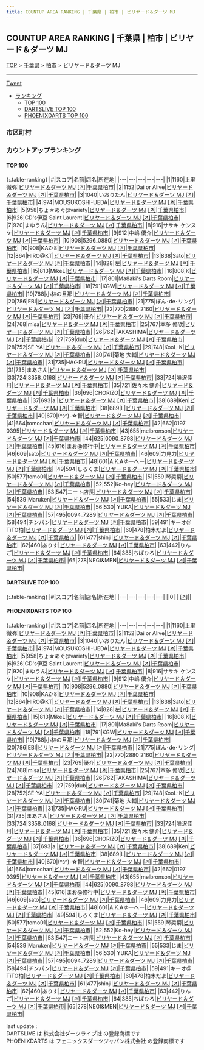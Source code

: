 ```yaml
---
title: COUNTUP AREA RANKING | 千葉県 | 柏市 | ビリヤード＆ダーツ MJ
---
```

## COUNTUP AREA RANKING | 千葉県 | 柏市 | ビリヤード＆ダーツ MJ

[TOP](/darts/rank/) > [千葉県](/darts/rank/千葉県/) > [柏市](/darts/rank/千葉県/柏市/) > ビリヤード＆ダーツ MJ

___

<a href="https://twitter.com/share?ref_src=twsrc%5Etfw" data-text="COUNTUP AREA RANKING | 千葉県柏市ビリヤード＆ダーツ MJ" class="twitter-share-button" data-hashtags="DARTSLIVE,PHOENIXDARTS,darts,ダーツ" data-show-count="false">Tweet</a>

* [ランキング](#カウントアップランキング)
    * [TOP 100](#top-100)
    * [DARTSLIVE TOP 100](#dartslive-top-100)
    * [PHOENIXDARTS TOP 100](#phoenixdarts-top-100)

### 市区町村

<ul>

</ul>

### カウントアップランキング

#### TOP 100



{:.table-ranking}
|#|スコア|名前|店名|所在地|
|---|---|---|---|---|
|1|1160|<span class="rank-name-pd"><span class="pro-icon-pd"></span>上里 徹弥</span>|<a href="/darts/rank/shops/8937.html">ビリヤード＆ダーツ MJ</a> <a href="https://vs.phoenixdarts.com/jp/shop/shopDetailInfo/s_8937?s_seq=8937">[↗]</a>|<a href="/darts/rank/千葉県/柏市">千葉県柏市</a>|
|2|1152|<span class="rank-name-pd">Dai or Alive</span>|<a href="/darts/rank/shops/8937.html">ビリヤード＆ダーツ MJ</a> <a href="https://vs.phoenixdarts.com/jp/shop/shopDetailInfo/s_8937?s_seq=8937">[↗]</a>|<a href="/darts/rank/千葉県/柏市">千葉県柏市</a>|
|3|1040|<span class="rank-name-pd">いおりたん</span>|<a href="/darts/rank/shops/8937.html">ビリヤード＆ダーツ MJ</a> <a href="https://vs.phoenixdarts.com/jp/shop/shopDetailInfo/s_8937?s_seq=8937">[↗]</a>|<a href="/darts/rank/千葉県/柏市">千葉県柏市</a>|
|4|974|<span class="rank-name-pd">MOUSUKOSHI-UEDA</span>|<a href="/darts/rank/shops/8937.html">ビリヤード＆ダーツ MJ</a> <a href="https://vs.phoenixdarts.com/jp/shop/shopDetailInfo/s_8937?s_seq=8937">[↗]</a>|<a href="/darts/rank/千葉県/柏市">千葉県柏市</a>|
|5|958|<span class="rank-name-pd">ちょ☆めぐ@variety</span>|<a href="/darts/rank/shops/8937.html">ビリヤード＆ダーツ MJ</a> <a href="https://vs.phoenixdarts.com/jp/shop/shopDetailInfo/s_8937?s_seq=8937">[↗]</a>|<a href="/darts/rank/千葉県/柏市">千葉県柏市</a>|
|6|926|<span class="rank-name-pd">CD&#x27;s伊豆 Saint Laurent</span>|<a href="/darts/rank/shops/8937.html">ビリヤード＆ダーツ MJ</a> <a href="https://vs.phoenixdarts.com/jp/shop/shopDetailInfo/s_8937?s_seq=8937">[↗]</a>|<a href="/darts/rank/千葉県/柏市">千葉県柏市</a>|
|7|920|<span class="rank-name-pd">まゆうん</span>|<a href="/darts/rank/shops/8937.html">ビリヤード＆ダーツ MJ</a> <a href="https://vs.phoenixdarts.com/jp/shop/shopDetailInfo/s_8937?s_seq=8937">[↗]</a>|<a href="/darts/rank/千葉県/柏市">千葉県柏市</a>|
|8|916|<span class="rank-name-pd">ササキ ケンスケ</span>|<a href="/darts/rank/shops/8937.html">ビリヤード＆ダーツ MJ</a> <a href="https://vs.phoenixdarts.com/jp/shop/shopDetailInfo/s_8937?s_seq=8937">[↗]</a>|<a href="/darts/rank/千葉県/柏市">千葉県柏市</a>|
|9|912|<span class="rank-name-pd"><span class="pro-icon-pd"></span>中嶋 優介</span>|<a href="/darts/rank/shops/8937.html">ビリヤード＆ダーツ MJ</a> <a href="https://vs.phoenixdarts.com/jp/shop/shopDetailInfo/s_8937?s_seq=8937">[↗]</a>|<a href="/darts/rank/千葉県/柏市">千葉県柏市</a>|
|10|908|<span class="rank-name-pd">5296_0880</span>|<a href="/darts/rank/shops/8937.html">ビリヤード＆ダーツ MJ</a> <a href="https://vs.phoenixdarts.com/jp/shop/shopDetailInfo/s_8937?s_seq=8937">[↗]</a>|<a href="/darts/rank/千葉県/柏市">千葉県柏市</a>|
|10|908|<span class="rank-name-pd">KAZ-8</span>|<a href="/darts/rank/shops/8937.html">ビリヤード＆ダーツ MJ</a> <a href="https://vs.phoenixdarts.com/jp/shop/shopDetailInfo/s_8937?s_seq=8937">[↗]</a>|<a href="/darts/rank/千葉県/柏市">千葉県柏市</a>|
|12|864|<span class="rank-name-pd">HIRO@KT</span>|<a href="/darts/rank/shops/8937.html">ビリヤード＆ダーツ MJ</a> <a href="https://vs.phoenixdarts.com/jp/shop/shopDetailInfo/s_8937?s_seq=8937">[↗]</a>|<a href="/darts/rank/千葉県/柏市">千葉県柏市</a>|
|13|838|<span class="rank-name-pd">Sato</span>|<a href="/darts/rank/shops/8937.html">ビリヤード＆ダーツ MJ</a> <a href="https://vs.phoenixdarts.com/jp/shop/shopDetailInfo/s_8937?s_seq=8937">[↗]</a>|<a href="/darts/rank/千葉県/柏市">千葉県柏市</a>|
|14|828|<span class="rank-name-pd">左</span>|<a href="/darts/rank/shops/8937.html">ビリヤード＆ダーツ MJ</a> <a href="https://vs.phoenixdarts.com/jp/shop/shopDetailInfo/s_8937?s_seq=8937">[↗]</a>|<a href="/darts/rank/千葉県/柏市">千葉県柏市</a>|
|15|813|<span class="rank-name-pd">MikeL</span>|<a href="/darts/rank/shops/8937.html">ビリヤード＆ダーツ MJ</a> <a href="https://vs.phoenixdarts.com/jp/shop/shopDetailInfo/s_8937?s_seq=8937">[↗]</a>|<a href="/darts/rank/千葉県/柏市">千葉県柏市</a>|
|16|808|<span class="rank-name-pd">K</span>|<a href="/darts/rank/shops/8937.html">ビリヤード＆ダーツ MJ</a> <a href="https://vs.phoenixdarts.com/jp/shop/shopDetailInfo/s_8937?s_seq=8937">[↗]</a>|<a href="/darts/rank/千葉県/柏市">千葉県柏市</a>|
|17|801|<span class="rank-name-pd">Ma8aki&#x27;s Darts Room</span>|<a href="/darts/rank/shops/8937.html">ビリヤード＆ダーツ MJ</a> <a href="https://vs.phoenixdarts.com/jp/shop/shopDetailInfo/s_8937?s_seq=8937">[↗]</a>|<a href="/darts/rank/千葉県/柏市">千葉県柏市</a>|
|18|791|<span class="rank-name-pd">KGW</span>|<a href="/darts/rank/shops/8937.html">ビリヤード＆ダーツ MJ</a> <a href="https://vs.phoenixdarts.com/jp/shop/shopDetailInfo/s_8937?s_seq=8937">[↗]</a>|<a href="/darts/rank/千葉県/柏市">千葉県柏市</a>|
|19|788|<span class="rank-name-pd">小林の旦那</span>|<a href="/darts/rank/shops/8937.html">ビリヤード＆ダーツ MJ</a> <a href="https://vs.phoenixdarts.com/jp/shop/shopDetailInfo/s_8937?s_seq=8937">[↗]</a>|<a href="/darts/rank/千葉県/柏市">千葉県柏市</a>|
|20|786|<span class="rank-name-pd">EBI</span>|<a href="/darts/rank/shops/8937.html">ビリヤード＆ダーツ MJ</a> <a href="https://vs.phoenixdarts.com/jp/shop/shopDetailInfo/s_8937?s_seq=8937">[↗]</a>|<a href="/darts/rank/千葉県/柏市">千葉県柏市</a>|
|21|775|<span class="rank-name-pd">ぽん･de･リング</span>|<a href="/darts/rank/shops/8937.html">ビリヤード＆ダーツ MJ</a> <a href="https://vs.phoenixdarts.com/jp/shop/shopDetailInfo/s_8937?s_seq=8937">[↗]</a>|<a href="/darts/rank/千葉県/柏市">千葉県柏市</a>|
|22|770|<span class="rank-name-pd">2880 2160</span>|<a href="/darts/rank/shops/8937.html">ビリヤード＆ダーツ MJ</a> <a href="https://vs.phoenixdarts.com/jp/shop/shopDetailInfo/s_8937?s_seq=8937">[↗]</a>|<a href="/darts/rank/千葉県/柏市">千葉県柏市</a>|
|23|769|<span class="rank-name-pd">優介</span>|<a href="/darts/rank/shops/8937.html">ビリヤード＆ダーツ MJ</a> <a href="https://vs.phoenixdarts.com/jp/shop/shopDetailInfo/s_8937?s_seq=8937">[↗]</a>|<a href="/darts/rank/千葉県/柏市">千葉県柏市</a>|
|24|768|<span class="rank-name-pd">misa</span>|<a href="/darts/rank/shops/8937.html">ビリヤード＆ダーツ MJ</a> <a href="https://vs.phoenixdarts.com/jp/shop/shopDetailInfo/s_8937?s_seq=8937">[↗]</a>|<a href="/darts/rank/千葉県/柏市">千葉県柏市</a>|
|25|767|<span class="rank-name-pd"><span class="pro-icon-pd"></span>本多 修欣</span>|<a href="/darts/rank/shops/8937.html">ビリヤード＆ダーツ MJ</a> <a href="https://vs.phoenixdarts.com/jp/shop/shopDetailInfo/s_8937?s_seq=8937">[↗]</a>|<a href="/darts/rank/千葉県/柏市">千葉県柏市</a>|
|26|762|<span class="rank-name-pd">TAKASHIMA</span>|<a href="/darts/rank/shops/8937.html">ビリヤード＆ダーツ MJ</a> <a href="https://vs.phoenixdarts.com/jp/shop/shopDetailInfo/s_8937?s_seq=8937">[↗]</a>|<a href="/darts/rank/千葉県/柏市">千葉県柏市</a>|
|27|759|<span class="rank-name-pd">dub</span>|<a href="/darts/rank/shops/8937.html">ビリヤード＆ダーツ MJ</a> <a href="https://vs.phoenixdarts.com/jp/shop/shopDetailInfo/s_8937?s_seq=8937">[↗]</a>|<a href="/darts/rank/千葉県/柏市">千葉県柏市</a>|
|28|752|<span class="rank-name-pd">SE-YA</span>|<a href="/darts/rank/shops/8937.html">ビリヤード＆ダーツ MJ</a> <a href="https://vs.phoenixdarts.com/jp/shop/shopDetailInfo/s_8937?s_seq=8937">[↗]</a>|<a href="/darts/rank/千葉県/柏市">千葉県柏市</a>|
|29|748|<span class="rank-name-pd">KooL-K</span>|<a href="/darts/rank/shops/8937.html">ビリヤード＆ダーツ MJ</a> <a href="https://vs.phoenixdarts.com/jp/shop/shopDetailInfo/s_8937?s_seq=8937">[↗]</a>|<a href="/darts/rank/千葉県/柏市">千葉県柏市</a>|
|30|741|<span class="rank-name-pd">菊地 大輔</span>|<a href="/darts/rank/shops/8937.html">ビリヤード＆ダーツ MJ</a> <a href="https://vs.phoenixdarts.com/jp/shop/shopDetailInfo/s_8937?s_seq=8937">[↗]</a>|<a href="/darts/rank/千葉県/柏市">千葉県柏市</a>|
|31|735|<span class="rank-name-pd">HA☪︎RU</span>|<a href="/darts/rank/shops/8937.html">ビリヤード＆ダーツ MJ</a> <a href="https://vs.phoenixdarts.com/jp/shop/shopDetailInfo/s_8937?s_seq=8937">[↗]</a>|<a href="/darts/rank/千葉県/柏市">千葉県柏市</a>|
|31|735|<span class="rank-name-pd">まあさん</span>|<a href="/darts/rank/shops/8937.html">ビリヤード＆ダーツ MJ</a> <a href="https://vs.phoenixdarts.com/jp/shop/shopDetailInfo/s_8937?s_seq=8937">[↗]</a>|<a href="/darts/rank/千葉県/柏市">千葉県柏市</a>|
|33|724|<span class="rank-name-pd">3358_0168</span>|<a href="/darts/rank/shops/8937.html">ビリヤード＆ダーツ MJ</a> <a href="https://vs.phoenixdarts.com/jp/shop/shopDetailInfo/s_8937?s_seq=8937">[↗]</a>|<a href="/darts/rank/千葉県/柏市">千葉県柏市</a>|
|33|724|<span class="rank-name-pd">唯沢佳月</span>|<a href="/darts/rank/shops/8937.html">ビリヤード＆ダーツ MJ</a> <a href="https://vs.phoenixdarts.com/jp/shop/shopDetailInfo/s_8937?s_seq=8937">[↗]</a>|<a href="/darts/rank/千葉県/柏市">千葉県柏市</a>|
|35|721|<span class="rank-name-pd"><span class="pro-icon-pd"></span>佐々木 健介</span>|<a href="/darts/rank/shops/8937.html">ビリヤード＆ダーツ MJ</a> <a href="https://vs.phoenixdarts.com/jp/shop/shopDetailInfo/s_8937?s_seq=8937">[↗]</a>|<a href="/darts/rank/千葉県/柏市">千葉県柏市</a>|
|36|696|<span class="rank-name-pd">CHORIZO</span>|<a href="/darts/rank/shops/8937.html">ビリヤード＆ダーツ MJ</a> <a href="https://vs.phoenixdarts.com/jp/shop/shopDetailInfo/s_8937?s_seq=8937">[↗]</a>|<a href="/darts/rank/千葉県/柏市">千葉県柏市</a>|
|37|693|<span class="rank-name-pd">a.</span>|<a href="/darts/rank/shops/8937.html">ビリヤード＆ダーツ MJ</a> <a href="https://vs.phoenixdarts.com/jp/shop/shopDetailInfo/s_8937?s_seq=8937">[↗]</a>|<a href="/darts/rank/千葉県/柏市">千葉県柏市</a>|
|38|689|<span class="rank-name-pd">Ken</span>|<a href="/darts/rank/shops/8937.html">ビリヤード＆ダーツ MJ</a> <a href="https://vs.phoenixdarts.com/jp/shop/shopDetailInfo/s_8937?s_seq=8937">[↗]</a>|<a href="/darts/rank/千葉県/柏市">千葉県柏市</a>|
|38|689|<span class="rank-name-pd">L</span>|<a href="/darts/rank/shops/8937.html">ビリヤード＆ダーツ MJ</a> <a href="https://vs.phoenixdarts.com/jp/shop/shopDetailInfo/s_8937?s_seq=8937">[↗]</a>|<a href="/darts/rank/千葉県/柏市">千葉県柏市</a>|
|40|670|<span class="rank-name-pd">(^з^)-☆智</span>|<a href="/darts/rank/shops/8937.html">ビリヤード＆ダーツ MJ</a> <a href="https://vs.phoenixdarts.com/jp/shop/shopDetailInfo/s_8937?s_seq=8937">[↗]</a>|<a href="/darts/rank/千葉県/柏市">千葉県柏市</a>|
|41|664|<span class="rank-name-pd">tomochan</span>|<a href="/darts/rank/shops/8937.html">ビリヤード＆ダーツ MJ</a> <a href="https://vs.phoenixdarts.com/jp/shop/shopDetailInfo/s_8937?s_seq=8937">[↗]</a>|<a href="/darts/rank/千葉県/柏市">千葉県柏市</a>|
|42|662|<span class="rank-name-pd">0197 0395</span>|<a href="/darts/rank/shops/8937.html">ビリヤード＆ダーツ MJ</a> <a href="https://vs.phoenixdarts.com/jp/shop/shopDetailInfo/s_8937?s_seq=8937">[↗]</a>|<a href="/darts/rank/千葉県/柏市">千葉県柏市</a>|
|43|655|<span class="rank-name-pd">melbronson</span>|<a href="/darts/rank/shops/8937.html">ビリヤード＆ダーツ MJ</a> <a href="https://vs.phoenixdarts.com/jp/shop/shopDetailInfo/s_8937?s_seq=8937">[↗]</a>|<a href="/darts/rank/千葉県/柏市">千葉県柏市</a>|
|44|625|<span class="rank-name-pd">0090_8798</span>|<a href="/darts/rank/shops/8937.html">ビリヤード＆ダーツ MJ</a> <a href="https://vs.phoenixdarts.com/jp/shop/shopDetailInfo/s_8937?s_seq=8937">[↗]</a>|<a href="/darts/rank/千葉県/柏市">千葉県柏市</a>|
|45|616|<span class="rank-name-pd">まお@修行中</span>|<a href="/darts/rank/shops/8937.html">ビリヤード＆ダーツ MJ</a> <a href="https://vs.phoenixdarts.com/jp/shop/shopDetailInfo/s_8937?s_seq=8937">[↗]</a>|<a href="/darts/rank/千葉県/柏市">千葉県柏市</a>|
|46|609|<span class="rank-name-pd">sato</span>|<a href="/darts/rank/shops/8937.html">ビリヤード＆ダーツ MJ</a> <a href="https://vs.phoenixdarts.com/jp/shop/shopDetailInfo/s_8937?s_seq=8937">[↗]</a>|<a href="/darts/rank/千葉県/柏市">千葉県柏市</a>|
|46|609|<span class="rank-name-pd">力見力</span>|<a href="/darts/rank/shops/8937.html">ビリヤード＆ダーツ MJ</a> <a href="https://vs.phoenixdarts.com/jp/shop/shopDetailInfo/s_8937?s_seq=8937">[↗]</a>|<a href="/darts/rank/千葉県/柏市">千葉県柏市</a>|
|48|601|<span class="rank-name-pd">A.K.Aゆーへー</span>|<a href="/darts/rank/shops/8937.html">ビリヤード＆ダーツ MJ</a> <a href="https://vs.phoenixdarts.com/jp/shop/shopDetailInfo/s_8937?s_seq=8937">[↗]</a>|<a href="/darts/rank/千葉県/柏市">千葉県柏市</a>|
|49|594|<span class="rank-name-pd">しろくま</span>|<a href="/darts/rank/shops/8937.html">ビリヤード＆ダーツ MJ</a> <a href="https://vs.phoenixdarts.com/jp/shop/shopDetailInfo/s_8937?s_seq=8937">[↗]</a>|<a href="/darts/rank/千葉県/柏市">千葉県柏市</a>|
|50|577|<span class="rank-name-pd">tomo01</span>|<a href="/darts/rank/shops/8937.html">ビリヤード＆ダーツ MJ</a> <a href="https://vs.phoenixdarts.com/jp/shop/shopDetailInfo/s_8937?s_seq=8937">[↗]</a>|<a href="/darts/rank/千葉県/柏市">千葉県柏市</a>|
|51|559|<span class="rank-name-pd">琴奨菊</span>|<a href="/darts/rank/shops/8937.html">ビリヤード＆ダーツ MJ</a> <a href="https://vs.phoenixdarts.com/jp/shop/shopDetailInfo/s_8937?s_seq=8937">[↗]</a>|<a href="/darts/rank/千葉県/柏市">千葉県柏市</a>|
|52|552|<span class="rank-name-pd">Ko-hey</span>|<a href="/darts/rank/shops/8937.html">ビリヤード＆ダーツ MJ</a> <a href="https://vs.phoenixdarts.com/jp/shop/shopDetailInfo/s_8937?s_seq=8937">[↗]</a>|<a href="/darts/rank/千葉県/柏市">千葉県柏市</a>|
|53|547|<span class="rank-name-pd">ニート店長</span>|<a href="/darts/rank/shops/8937.html">ビリヤード＆ダーツ MJ</a> <a href="https://vs.phoenixdarts.com/jp/shop/shopDetailInfo/s_8937?s_seq=8937">[↗]</a>|<a href="/darts/rank/千葉県/柏市">千葉県柏市</a>|
|54|539|<span class="rank-name-pd">Maruken</span>|<a href="/darts/rank/shops/8937.html">ビリヤード＆ダーツ MJ</a> <a href="https://vs.phoenixdarts.com/jp/shop/shopDetailInfo/s_8937?s_seq=8937">[↗]</a>|<a href="/darts/rank/千葉県/柏市">千葉県柏市</a>|
|55|533|<span class="rank-name-pd">じま</span>|<a href="/darts/rank/shops/8937.html">ビリヤード＆ダーツ MJ</a> <a href="https://vs.phoenixdarts.com/jp/shop/shopDetailInfo/s_8937?s_seq=8937">[↗]</a>|<a href="/darts/rank/千葉県/柏市">千葉県柏市</a>|
|56|530|<span class="rank-name-pd"> YUKA</span>|<a href="/darts/rank/shops/8937.html">ビリヤード＆ダーツ MJ</a> <a href="https://vs.phoenixdarts.com/jp/shop/shopDetailInfo/s_8937?s_seq=8937">[↗]</a>|<a href="/darts/rank/千葉県/柏市">千葉県柏市</a>|
|57|495|<span class="rank-name-pd">0094_7289</span>|<a href="/darts/rank/shops/8937.html">ビリヤード＆ダーツ MJ</a> <a href="https://vs.phoenixdarts.com/jp/shop/shopDetailInfo/s_8937?s_seq=8937">[↗]</a>|<a href="/darts/rank/千葉県/柏市">千葉県柏市</a>|
|58|494|<span class="rank-name-pd">チンパン</span>|<a href="/darts/rank/shops/8937.html">ビリヤード＆ダーツ MJ</a> <a href="https://vs.phoenixdarts.com/jp/shop/shopDetailInfo/s_8937?s_seq=8937">[↗]</a>|<a href="/darts/rank/千葉県/柏市">千葉県柏市</a>|
|59|491|<span class="rank-name-pd">キーオ＠TiTO柏</span>|<a href="/darts/rank/shops/8937.html">ビリヤード＆ダーツ MJ</a> <a href="https://vs.phoenixdarts.com/jp/shop/shopDetailInfo/s_8937?s_seq=8937">[↗]</a>|<a href="/darts/rank/千葉県/柏市">千葉県柏市</a>|
|60|478|<span class="rank-name-pd">柏木だよ</span>|<a href="/darts/rank/shops/8937.html">ビリヤード＆ダーツ MJ</a> <a href="https://vs.phoenixdarts.com/jp/shop/shopDetailInfo/s_8937?s_seq=8937">[↗]</a>|<a href="/darts/rank/千葉県/柏市">千葉県柏市</a>|
|61|477|<span class="rank-name-pd">shinji</span>|<a href="/darts/rank/shops/8937.html">ビリヤード＆ダーツ MJ</a> <a href="https://vs.phoenixdarts.com/jp/shop/shopDetailInfo/s_8937?s_seq=8937">[↗]</a>|<a href="/darts/rank/千葉県/柏市">千葉県柏市</a>|
|62|460|<span class="rank-name-pd">ありす</span>|<a href="/darts/rank/shops/8937.html">ビリヤード＆ダーツ MJ</a> <a href="https://vs.phoenixdarts.com/jp/shop/shopDetailInfo/s_8937?s_seq=8937">[↗]</a>|<a href="/darts/rank/千葉県/柏市">千葉県柏市</a>|
|63|442|<span class="rank-name-pd">りんご</span>|<a href="/darts/rank/shops/8937.html">ビリヤード＆ダーツ MJ</a> <a href="https://vs.phoenixdarts.com/jp/shop/shopDetailInfo/s_8937?s_seq=8937">[↗]</a>|<a href="/darts/rank/千葉県/柏市">千葉県柏市</a>|
|64|385|<span class="rank-name-pd">ちばひろ</span>|<a href="/darts/rank/shops/8937.html">ビリヤード＆ダーツ MJ</a> <a href="https://vs.phoenixdarts.com/jp/shop/shopDetailInfo/s_8937?s_seq=8937">[↗]</a>|<a href="/darts/rank/千葉県/柏市">千葉県柏市</a>|
|65|278|<span class="rank-name-pd">NEGI&amp;MEN</span>|<a href="/darts/rank/shops/8937.html">ビリヤード＆ダーツ MJ</a> <a href="https://vs.phoenixdarts.com/jp/shop/shopDetailInfo/s_8937?s_seq=8937">[↗]</a>|<a href="/darts/rank/千葉県/柏市">千葉県柏市</a>|


#### DARTSLIVE TOP 100



{:.table-ranking}
|#|スコア|名前|店名|所在地|
|---|---|---|---|---|
||0|<span class="rank-name-dl"> </span>|<a href="/darts/rank/shops/.html"></a> <a href="">[↗]</a>|<a href="/darts/rank//"></a>|


#### PHOENIXDARTS TOP 100



{:.table-ranking}
|#|スコア|名前|店名|所在地|
|---|---|---|---|---|
|1|1160|<span class="rank-name-pd"><span class="pro-icon-pd"></span>上里 徹弥</span>|<a href="/darts/rank/shops/8937.html">ビリヤード＆ダーツ MJ</a> <a href="https://vs.phoenixdarts.com/jp/shop/shopDetailInfo/s_8937?s_seq=8937">[↗]</a>|<a href="/darts/rank/千葉県/柏市">千葉県柏市</a>|
|2|1152|<span class="rank-name-pd">Dai or Alive</span>|<a href="/darts/rank/shops/8937.html">ビリヤード＆ダーツ MJ</a> <a href="https://vs.phoenixdarts.com/jp/shop/shopDetailInfo/s_8937?s_seq=8937">[↗]</a>|<a href="/darts/rank/千葉県/柏市">千葉県柏市</a>|
|3|1040|<span class="rank-name-pd">いおりたん</span>|<a href="/darts/rank/shops/8937.html">ビリヤード＆ダーツ MJ</a> <a href="https://vs.phoenixdarts.com/jp/shop/shopDetailInfo/s_8937?s_seq=8937">[↗]</a>|<a href="/darts/rank/千葉県/柏市">千葉県柏市</a>|
|4|974|<span class="rank-name-pd">MOUSUKOSHI-UEDA</span>|<a href="/darts/rank/shops/8937.html">ビリヤード＆ダーツ MJ</a> <a href="https://vs.phoenixdarts.com/jp/shop/shopDetailInfo/s_8937?s_seq=8937">[↗]</a>|<a href="/darts/rank/千葉県/柏市">千葉県柏市</a>|
|5|958|<span class="rank-name-pd">ちょ☆めぐ@variety</span>|<a href="/darts/rank/shops/8937.html">ビリヤード＆ダーツ MJ</a> <a href="https://vs.phoenixdarts.com/jp/shop/shopDetailInfo/s_8937?s_seq=8937">[↗]</a>|<a href="/darts/rank/千葉県/柏市">千葉県柏市</a>|
|6|926|<span class="rank-name-pd">CD&#x27;s伊豆 Saint Laurent</span>|<a href="/darts/rank/shops/8937.html">ビリヤード＆ダーツ MJ</a> <a href="https://vs.phoenixdarts.com/jp/shop/shopDetailInfo/s_8937?s_seq=8937">[↗]</a>|<a href="/darts/rank/千葉県/柏市">千葉県柏市</a>|
|7|920|<span class="rank-name-pd">まゆうん</span>|<a href="/darts/rank/shops/8937.html">ビリヤード＆ダーツ MJ</a> <a href="https://vs.phoenixdarts.com/jp/shop/shopDetailInfo/s_8937?s_seq=8937">[↗]</a>|<a href="/darts/rank/千葉県/柏市">千葉県柏市</a>|
|8|916|<span class="rank-name-pd">ササキ ケンスケ</span>|<a href="/darts/rank/shops/8937.html">ビリヤード＆ダーツ MJ</a> <a href="https://vs.phoenixdarts.com/jp/shop/shopDetailInfo/s_8937?s_seq=8937">[↗]</a>|<a href="/darts/rank/千葉県/柏市">千葉県柏市</a>|
|9|912|<span class="rank-name-pd"><span class="pro-icon-pd"></span>中嶋 優介</span>|<a href="/darts/rank/shops/8937.html">ビリヤード＆ダーツ MJ</a> <a href="https://vs.phoenixdarts.com/jp/shop/shopDetailInfo/s_8937?s_seq=8937">[↗]</a>|<a href="/darts/rank/千葉県/柏市">千葉県柏市</a>|
|10|908|<span class="rank-name-pd">5296_0880</span>|<a href="/darts/rank/shops/8937.html">ビリヤード＆ダーツ MJ</a> <a href="https://vs.phoenixdarts.com/jp/shop/shopDetailInfo/s_8937?s_seq=8937">[↗]</a>|<a href="/darts/rank/千葉県/柏市">千葉県柏市</a>|
|10|908|<span class="rank-name-pd">KAZ-8</span>|<a href="/darts/rank/shops/8937.html">ビリヤード＆ダーツ MJ</a> <a href="https://vs.phoenixdarts.com/jp/shop/shopDetailInfo/s_8937?s_seq=8937">[↗]</a>|<a href="/darts/rank/千葉県/柏市">千葉県柏市</a>|
|12|864|<span class="rank-name-pd">HIRO@KT</span>|<a href="/darts/rank/shops/8937.html">ビリヤード＆ダーツ MJ</a> <a href="https://vs.phoenixdarts.com/jp/shop/shopDetailInfo/s_8937?s_seq=8937">[↗]</a>|<a href="/darts/rank/千葉県/柏市">千葉県柏市</a>|
|13|838|<span class="rank-name-pd">Sato</span>|<a href="/darts/rank/shops/8937.html">ビリヤード＆ダーツ MJ</a> <a href="https://vs.phoenixdarts.com/jp/shop/shopDetailInfo/s_8937?s_seq=8937">[↗]</a>|<a href="/darts/rank/千葉県/柏市">千葉県柏市</a>|
|14|828|<span class="rank-name-pd">左</span>|<a href="/darts/rank/shops/8937.html">ビリヤード＆ダーツ MJ</a> <a href="https://vs.phoenixdarts.com/jp/shop/shopDetailInfo/s_8937?s_seq=8937">[↗]</a>|<a href="/darts/rank/千葉県/柏市">千葉県柏市</a>|
|15|813|<span class="rank-name-pd">MikeL</span>|<a href="/darts/rank/shops/8937.html">ビリヤード＆ダーツ MJ</a> <a href="https://vs.phoenixdarts.com/jp/shop/shopDetailInfo/s_8937?s_seq=8937">[↗]</a>|<a href="/darts/rank/千葉県/柏市">千葉県柏市</a>|
|16|808|<span class="rank-name-pd">K</span>|<a href="/darts/rank/shops/8937.html">ビリヤード＆ダーツ MJ</a> <a href="https://vs.phoenixdarts.com/jp/shop/shopDetailInfo/s_8937?s_seq=8937">[↗]</a>|<a href="/darts/rank/千葉県/柏市">千葉県柏市</a>|
|17|801|<span class="rank-name-pd">Ma8aki&#x27;s Darts Room</span>|<a href="/darts/rank/shops/8937.html">ビリヤード＆ダーツ MJ</a> <a href="https://vs.phoenixdarts.com/jp/shop/shopDetailInfo/s_8937?s_seq=8937">[↗]</a>|<a href="/darts/rank/千葉県/柏市">千葉県柏市</a>|
|18|791|<span class="rank-name-pd">KGW</span>|<a href="/darts/rank/shops/8937.html">ビリヤード＆ダーツ MJ</a> <a href="https://vs.phoenixdarts.com/jp/shop/shopDetailInfo/s_8937?s_seq=8937">[↗]</a>|<a href="/darts/rank/千葉県/柏市">千葉県柏市</a>|
|19|788|<span class="rank-name-pd">小林の旦那</span>|<a href="/darts/rank/shops/8937.html">ビリヤード＆ダーツ MJ</a> <a href="https://vs.phoenixdarts.com/jp/shop/shopDetailInfo/s_8937?s_seq=8937">[↗]</a>|<a href="/darts/rank/千葉県/柏市">千葉県柏市</a>|
|20|786|<span class="rank-name-pd">EBI</span>|<a href="/darts/rank/shops/8937.html">ビリヤード＆ダーツ MJ</a> <a href="https://vs.phoenixdarts.com/jp/shop/shopDetailInfo/s_8937?s_seq=8937">[↗]</a>|<a href="/darts/rank/千葉県/柏市">千葉県柏市</a>|
|21|775|<span class="rank-name-pd">ぽん･de･リング</span>|<a href="/darts/rank/shops/8937.html">ビリヤード＆ダーツ MJ</a> <a href="https://vs.phoenixdarts.com/jp/shop/shopDetailInfo/s_8937?s_seq=8937">[↗]</a>|<a href="/darts/rank/千葉県/柏市">千葉県柏市</a>|
|22|770|<span class="rank-name-pd">2880 2160</span>|<a href="/darts/rank/shops/8937.html">ビリヤード＆ダーツ MJ</a> <a href="https://vs.phoenixdarts.com/jp/shop/shopDetailInfo/s_8937?s_seq=8937">[↗]</a>|<a href="/darts/rank/千葉県/柏市">千葉県柏市</a>|
|23|769|<span class="rank-name-pd">優介</span>|<a href="/darts/rank/shops/8937.html">ビリヤード＆ダーツ MJ</a> <a href="https://vs.phoenixdarts.com/jp/shop/shopDetailInfo/s_8937?s_seq=8937">[↗]</a>|<a href="/darts/rank/千葉県/柏市">千葉県柏市</a>|
|24|768|<span class="rank-name-pd">misa</span>|<a href="/darts/rank/shops/8937.html">ビリヤード＆ダーツ MJ</a> <a href="https://vs.phoenixdarts.com/jp/shop/shopDetailInfo/s_8937?s_seq=8937">[↗]</a>|<a href="/darts/rank/千葉県/柏市">千葉県柏市</a>|
|25|767|<span class="rank-name-pd"><span class="pro-icon-pd"></span>本多 修欣</span>|<a href="/darts/rank/shops/8937.html">ビリヤード＆ダーツ MJ</a> <a href="https://vs.phoenixdarts.com/jp/shop/shopDetailInfo/s_8937?s_seq=8937">[↗]</a>|<a href="/darts/rank/千葉県/柏市">千葉県柏市</a>|
|26|762|<span class="rank-name-pd">TAKASHIMA</span>|<a href="/darts/rank/shops/8937.html">ビリヤード＆ダーツ MJ</a> <a href="https://vs.phoenixdarts.com/jp/shop/shopDetailInfo/s_8937?s_seq=8937">[↗]</a>|<a href="/darts/rank/千葉県/柏市">千葉県柏市</a>|
|27|759|<span class="rank-name-pd">dub</span>|<a href="/darts/rank/shops/8937.html">ビリヤード＆ダーツ MJ</a> <a href="https://vs.phoenixdarts.com/jp/shop/shopDetailInfo/s_8937?s_seq=8937">[↗]</a>|<a href="/darts/rank/千葉県/柏市">千葉県柏市</a>|
|28|752|<span class="rank-name-pd">SE-YA</span>|<a href="/darts/rank/shops/8937.html">ビリヤード＆ダーツ MJ</a> <a href="https://vs.phoenixdarts.com/jp/shop/shopDetailInfo/s_8937?s_seq=8937">[↗]</a>|<a href="/darts/rank/千葉県/柏市">千葉県柏市</a>|
|29|748|<span class="rank-name-pd">KooL-K</span>|<a href="/darts/rank/shops/8937.html">ビリヤード＆ダーツ MJ</a> <a href="https://vs.phoenixdarts.com/jp/shop/shopDetailInfo/s_8937?s_seq=8937">[↗]</a>|<a href="/darts/rank/千葉県/柏市">千葉県柏市</a>|
|30|741|<span class="rank-name-pd">菊地 大輔</span>|<a href="/darts/rank/shops/8937.html">ビリヤード＆ダーツ MJ</a> <a href="https://vs.phoenixdarts.com/jp/shop/shopDetailInfo/s_8937?s_seq=8937">[↗]</a>|<a href="/darts/rank/千葉県/柏市">千葉県柏市</a>|
|31|735|<span class="rank-name-pd">HA☪︎RU</span>|<a href="/darts/rank/shops/8937.html">ビリヤード＆ダーツ MJ</a> <a href="https://vs.phoenixdarts.com/jp/shop/shopDetailInfo/s_8937?s_seq=8937">[↗]</a>|<a href="/darts/rank/千葉県/柏市">千葉県柏市</a>|
|31|735|<span class="rank-name-pd">まあさん</span>|<a href="/darts/rank/shops/8937.html">ビリヤード＆ダーツ MJ</a> <a href="https://vs.phoenixdarts.com/jp/shop/shopDetailInfo/s_8937?s_seq=8937">[↗]</a>|<a href="/darts/rank/千葉県/柏市">千葉県柏市</a>|
|33|724|<span class="rank-name-pd">3358_0168</span>|<a href="/darts/rank/shops/8937.html">ビリヤード＆ダーツ MJ</a> <a href="https://vs.phoenixdarts.com/jp/shop/shopDetailInfo/s_8937?s_seq=8937">[↗]</a>|<a href="/darts/rank/千葉県/柏市">千葉県柏市</a>|
|33|724|<span class="rank-name-pd">唯沢佳月</span>|<a href="/darts/rank/shops/8937.html">ビリヤード＆ダーツ MJ</a> <a href="https://vs.phoenixdarts.com/jp/shop/shopDetailInfo/s_8937?s_seq=8937">[↗]</a>|<a href="/darts/rank/千葉県/柏市">千葉県柏市</a>|
|35|721|<span class="rank-name-pd"><span class="pro-icon-pd"></span>佐々木 健介</span>|<a href="/darts/rank/shops/8937.html">ビリヤード＆ダーツ MJ</a> <a href="https://vs.phoenixdarts.com/jp/shop/shopDetailInfo/s_8937?s_seq=8937">[↗]</a>|<a href="/darts/rank/千葉県/柏市">千葉県柏市</a>|
|36|696|<span class="rank-name-pd">CHORIZO</span>|<a href="/darts/rank/shops/8937.html">ビリヤード＆ダーツ MJ</a> <a href="https://vs.phoenixdarts.com/jp/shop/shopDetailInfo/s_8937?s_seq=8937">[↗]</a>|<a href="/darts/rank/千葉県/柏市">千葉県柏市</a>|
|37|693|<span class="rank-name-pd">a.</span>|<a href="/darts/rank/shops/8937.html">ビリヤード＆ダーツ MJ</a> <a href="https://vs.phoenixdarts.com/jp/shop/shopDetailInfo/s_8937?s_seq=8937">[↗]</a>|<a href="/darts/rank/千葉県/柏市">千葉県柏市</a>|
|38|689|<span class="rank-name-pd">Ken</span>|<a href="/darts/rank/shops/8937.html">ビリヤード＆ダーツ MJ</a> <a href="https://vs.phoenixdarts.com/jp/shop/shopDetailInfo/s_8937?s_seq=8937">[↗]</a>|<a href="/darts/rank/千葉県/柏市">千葉県柏市</a>|
|38|689|<span class="rank-name-pd">L</span>|<a href="/darts/rank/shops/8937.html">ビリヤード＆ダーツ MJ</a> <a href="https://vs.phoenixdarts.com/jp/shop/shopDetailInfo/s_8937?s_seq=8937">[↗]</a>|<a href="/darts/rank/千葉県/柏市">千葉県柏市</a>|
|40|670|<span class="rank-name-pd">(^з^)-☆智</span>|<a href="/darts/rank/shops/8937.html">ビリヤード＆ダーツ MJ</a> <a href="https://vs.phoenixdarts.com/jp/shop/shopDetailInfo/s_8937?s_seq=8937">[↗]</a>|<a href="/darts/rank/千葉県/柏市">千葉県柏市</a>|
|41|664|<span class="rank-name-pd">tomochan</span>|<a href="/darts/rank/shops/8937.html">ビリヤード＆ダーツ MJ</a> <a href="https://vs.phoenixdarts.com/jp/shop/shopDetailInfo/s_8937?s_seq=8937">[↗]</a>|<a href="/darts/rank/千葉県/柏市">千葉県柏市</a>|
|42|662|<span class="rank-name-pd">0197 0395</span>|<a href="/darts/rank/shops/8937.html">ビリヤード＆ダーツ MJ</a> <a href="https://vs.phoenixdarts.com/jp/shop/shopDetailInfo/s_8937?s_seq=8937">[↗]</a>|<a href="/darts/rank/千葉県/柏市">千葉県柏市</a>|
|43|655|<span class="rank-name-pd">melbronson</span>|<a href="/darts/rank/shops/8937.html">ビリヤード＆ダーツ MJ</a> <a href="https://vs.phoenixdarts.com/jp/shop/shopDetailInfo/s_8937?s_seq=8937">[↗]</a>|<a href="/darts/rank/千葉県/柏市">千葉県柏市</a>|
|44|625|<span class="rank-name-pd">0090_8798</span>|<a href="/darts/rank/shops/8937.html">ビリヤード＆ダーツ MJ</a> <a href="https://vs.phoenixdarts.com/jp/shop/shopDetailInfo/s_8937?s_seq=8937">[↗]</a>|<a href="/darts/rank/千葉県/柏市">千葉県柏市</a>|
|45|616|<span class="rank-name-pd">まお@修行中</span>|<a href="/darts/rank/shops/8937.html">ビリヤード＆ダーツ MJ</a> <a href="https://vs.phoenixdarts.com/jp/shop/shopDetailInfo/s_8937?s_seq=8937">[↗]</a>|<a href="/darts/rank/千葉県/柏市">千葉県柏市</a>|
|46|609|<span class="rank-name-pd">sato</span>|<a href="/darts/rank/shops/8937.html">ビリヤード＆ダーツ MJ</a> <a href="https://vs.phoenixdarts.com/jp/shop/shopDetailInfo/s_8937?s_seq=8937">[↗]</a>|<a href="/darts/rank/千葉県/柏市">千葉県柏市</a>|
|46|609|<span class="rank-name-pd">力見力</span>|<a href="/darts/rank/shops/8937.html">ビリヤード＆ダーツ MJ</a> <a href="https://vs.phoenixdarts.com/jp/shop/shopDetailInfo/s_8937?s_seq=8937">[↗]</a>|<a href="/darts/rank/千葉県/柏市">千葉県柏市</a>|
|48|601|<span class="rank-name-pd">A.K.Aゆーへー</span>|<a href="/darts/rank/shops/8937.html">ビリヤード＆ダーツ MJ</a> <a href="https://vs.phoenixdarts.com/jp/shop/shopDetailInfo/s_8937?s_seq=8937">[↗]</a>|<a href="/darts/rank/千葉県/柏市">千葉県柏市</a>|
|49|594|<span class="rank-name-pd">しろくま</span>|<a href="/darts/rank/shops/8937.html">ビリヤード＆ダーツ MJ</a> <a href="https://vs.phoenixdarts.com/jp/shop/shopDetailInfo/s_8937?s_seq=8937">[↗]</a>|<a href="/darts/rank/千葉県/柏市">千葉県柏市</a>|
|50|577|<span class="rank-name-pd">tomo01</span>|<a href="/darts/rank/shops/8937.html">ビリヤード＆ダーツ MJ</a> <a href="https://vs.phoenixdarts.com/jp/shop/shopDetailInfo/s_8937?s_seq=8937">[↗]</a>|<a href="/darts/rank/千葉県/柏市">千葉県柏市</a>|
|51|559|<span class="rank-name-pd">琴奨菊</span>|<a href="/darts/rank/shops/8937.html">ビリヤード＆ダーツ MJ</a> <a href="https://vs.phoenixdarts.com/jp/shop/shopDetailInfo/s_8937?s_seq=8937">[↗]</a>|<a href="/darts/rank/千葉県/柏市">千葉県柏市</a>|
|52|552|<span class="rank-name-pd">Ko-hey</span>|<a href="/darts/rank/shops/8937.html">ビリヤード＆ダーツ MJ</a> <a href="https://vs.phoenixdarts.com/jp/shop/shopDetailInfo/s_8937?s_seq=8937">[↗]</a>|<a href="/darts/rank/千葉県/柏市">千葉県柏市</a>|
|53|547|<span class="rank-name-pd">ニート店長</span>|<a href="/darts/rank/shops/8937.html">ビリヤード＆ダーツ MJ</a> <a href="https://vs.phoenixdarts.com/jp/shop/shopDetailInfo/s_8937?s_seq=8937">[↗]</a>|<a href="/darts/rank/千葉県/柏市">千葉県柏市</a>|
|54|539|<span class="rank-name-pd">Maruken</span>|<a href="/darts/rank/shops/8937.html">ビリヤード＆ダーツ MJ</a> <a href="https://vs.phoenixdarts.com/jp/shop/shopDetailInfo/s_8937?s_seq=8937">[↗]</a>|<a href="/darts/rank/千葉県/柏市">千葉県柏市</a>|
|55|533|<span class="rank-name-pd">じま</span>|<a href="/darts/rank/shops/8937.html">ビリヤード＆ダーツ MJ</a> <a href="https://vs.phoenixdarts.com/jp/shop/shopDetailInfo/s_8937?s_seq=8937">[↗]</a>|<a href="/darts/rank/千葉県/柏市">千葉県柏市</a>|
|56|530|<span class="rank-name-pd"> YUKA</span>|<a href="/darts/rank/shops/8937.html">ビリヤード＆ダーツ MJ</a> <a href="https://vs.phoenixdarts.com/jp/shop/shopDetailInfo/s_8937?s_seq=8937">[↗]</a>|<a href="/darts/rank/千葉県/柏市">千葉県柏市</a>|
|57|495|<span class="rank-name-pd">0094_7289</span>|<a href="/darts/rank/shops/8937.html">ビリヤード＆ダーツ MJ</a> <a href="https://vs.phoenixdarts.com/jp/shop/shopDetailInfo/s_8937?s_seq=8937">[↗]</a>|<a href="/darts/rank/千葉県/柏市">千葉県柏市</a>|
|58|494|<span class="rank-name-pd">チンパン</span>|<a href="/darts/rank/shops/8937.html">ビリヤード＆ダーツ MJ</a> <a href="https://vs.phoenixdarts.com/jp/shop/shopDetailInfo/s_8937?s_seq=8937">[↗]</a>|<a href="/darts/rank/千葉県/柏市">千葉県柏市</a>|
|59|491|<span class="rank-name-pd">キーオ＠TiTO柏</span>|<a href="/darts/rank/shops/8937.html">ビリヤード＆ダーツ MJ</a> <a href="https://vs.phoenixdarts.com/jp/shop/shopDetailInfo/s_8937?s_seq=8937">[↗]</a>|<a href="/darts/rank/千葉県/柏市">千葉県柏市</a>|
|60|478|<span class="rank-name-pd">柏木だよ</span>|<a href="/darts/rank/shops/8937.html">ビリヤード＆ダーツ MJ</a> <a href="https://vs.phoenixdarts.com/jp/shop/shopDetailInfo/s_8937?s_seq=8937">[↗]</a>|<a href="/darts/rank/千葉県/柏市">千葉県柏市</a>|
|61|477|<span class="rank-name-pd">shinji</span>|<a href="/darts/rank/shops/8937.html">ビリヤード＆ダーツ MJ</a> <a href="https://vs.phoenixdarts.com/jp/shop/shopDetailInfo/s_8937?s_seq=8937">[↗]</a>|<a href="/darts/rank/千葉県/柏市">千葉県柏市</a>|
|62|460|<span class="rank-name-pd">ありす</span>|<a href="/darts/rank/shops/8937.html">ビリヤード＆ダーツ MJ</a> <a href="https://vs.phoenixdarts.com/jp/shop/shopDetailInfo/s_8937?s_seq=8937">[↗]</a>|<a href="/darts/rank/千葉県/柏市">千葉県柏市</a>|
|63|442|<span class="rank-name-pd">りんご</span>|<a href="/darts/rank/shops/8937.html">ビリヤード＆ダーツ MJ</a> <a href="https://vs.phoenixdarts.com/jp/shop/shopDetailInfo/s_8937?s_seq=8937">[↗]</a>|<a href="/darts/rank/千葉県/柏市">千葉県柏市</a>|
|64|385|<span class="rank-name-pd">ちばひろ</span>|<a href="/darts/rank/shops/8937.html">ビリヤード＆ダーツ MJ</a> <a href="https://vs.phoenixdarts.com/jp/shop/shopDetailInfo/s_8937?s_seq=8937">[↗]</a>|<a href="/darts/rank/千葉県/柏市">千葉県柏市</a>|
|65|278|<span class="rank-name-pd">NEGI&amp;MEN</span>|<a href="/darts/rank/shops/8937.html">ビリヤード＆ダーツ MJ</a> <a href="https://vs.phoenixdarts.com/jp/shop/shopDetailInfo/s_8937?s_seq=8937">[↗]</a>|<a href="/darts/rank/千葉県/柏市">千葉県柏市</a>|


<div class="footer border-top border-gray-light mt-5 pt-3 text-right text-gray">
    last update : <span style="font-weight: italic" id="foot_last_modified"></span><br />
    DARTSLIVE は 株式会社ダーツライブ社 の登録商標です<br />
    PHOENIXDARTS は フェニックスダーツジャパン株式会社 の登録商標です<br />
</div>

<script src="https://cdnjs.cloudflare.com/ajax/libs/jquery.tablesorter/2.31.3/js/jquery.tablesorter.min.js" integrity="sha512-qzgd5cYSZcosqpzpn7zF2ZId8f/8CHmFKZ8j7mU4OUXTNRd5g+ZHBPsgKEwoqxCtdQvExE5LprwwPAgoicguNg==" crossorigin="anonymous" referrerpolicy="no-referrer"></script>
<link rel="stylesheet" href="https://cdnjs.cloudflare.com/ajax/libs/jquery.tablesorter/2.31.3/css/theme.default.min.css" integrity="sha512-wghhOJkjQX0Lh3NSWvNKeZ0ZpNn+SPVXX1Qyc9OCaogADktxrBiBdKGDoqVUOyhStvMBmJQ8ZdMHiR3wuEq8+w==" crossorigin="anonymous" referrerpolicy="no-referrer" />
<script>
$(function() {
    $(".table-ranking").tablesorter({sortList:[[0, 0]]});
    $("#foot_last_modified").text(formatDate(new Date(document.lastModified), 'yyyy-MM-dd HH:mm:ss'));
});
</script>

<script async src="https://platform.twitter.com/widgets.js" charset="utf-8"></script>